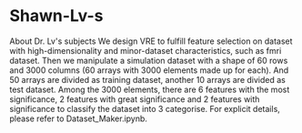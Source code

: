 # Shawn-Lv-s
About Dr. Lv's subjects
We design VRE to fulfill feature selection on dataset with high-dimensionality and minor-dataset characteristics, such as fmri dataset.
Then we manipulate a simulation dataset with a shape of 60 rows and 3000 columns (60 arrays with 3000 elements made up for each). And 50 arrays are divided as training dataset, another 10 arrays are divided as test dataset.
Among the 3000 elements, there are 6 features with the most significance, 2 features with great significance and 2 features with significance to classify the dataset into 3 categorise.
For explicit details, please refer to Dataset_Maker.ipynb.
